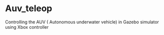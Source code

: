 # Auv_teleop
Controlling the AUV ( Autonomous underwater vehicle) in Gazebo simulator using Xbox controller

